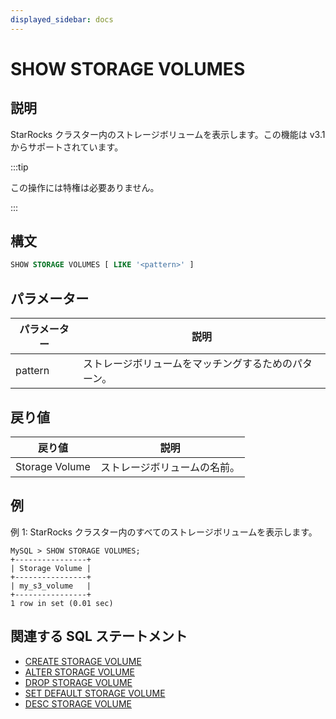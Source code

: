 ```yaml
---
displayed_sidebar: docs
---
```


# SHOW STORAGE VOLUMES

## 説明

StarRocks クラスター内のストレージボリュームを表示します。この機能は v3.1 からサポートされています。

:::tip

この操作には特権は必要ありません。

:::

## 構文

```SQL
SHOW STORAGE VOLUMES [ LIKE '<pattern>' ]
```

## パラメーター

| **パラメーター** | **説明**                                |
| ------------- | ---------------------------------------- |
| pattern       | ストレージボリュームをマッチングするためのパターン。 |

## 戻り値

| **戻り値**     | **説明**                     |
| -------------- | ---------------------------- |
| Storage Volume | ストレージボリュームの名前。 |

## 例

例 1: StarRocks クラスター内のすべてのストレージボリュームを表示します。

```Plain
MySQL > SHOW STORAGE VOLUMES;
+----------------+
| Storage Volume |
+----------------+
| my_s3_volume   |
+----------------+
1 row in set (0.01 sec)
```

## 関連する SQL ステートメント

- [CREATE STORAGE VOLUME](CREATE_STORAGE_VOLUME.md)
- [ALTER STORAGE VOLUME](ALTER_STORAGE_VOLUME.md)
- [DROP STORAGE VOLUME](DROP_STORAGE_VOLUME.md)
- [SET DEFAULT STORAGE VOLUME](SET_DEFAULT_STORAGE_VOLUME.md)
- [DESC STORAGE VOLUME](DESC_STORAGE_VOLUME.md)